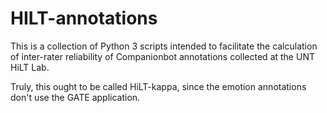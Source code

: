 # HILT-annotations

This is a collection of Python 3 scripts intended to facilitate the calculation of inter-rater reliability of Companionbot annotations collected at the UNT HiLT Lab.

Truly, this ought to be called HiLT-kappa, since the emotion annotations don't use the GATE application.
